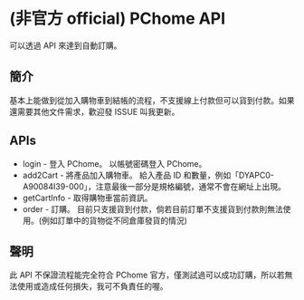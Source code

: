 # (非官方 official) PChome API

可以透過 API 來達到自動訂購。

## 簡介

基本上能做到從加入購物車到結帳的流程，不支援線上付款但可以貨到付款。如果還需要其他文件需求，歡迎發 ISSUE 叫我更新。

## APIs

- login - 登入 PChome。
      以帳號密碼登入 PChome。
- add2Cart - 將產品加入購物車。
      給入產品 ID 和數量，例如「DYAPC0-A90084I39-000」，注意最後一部分是規格編號，通常不會在網址上出現。
- getCartInfo - 取得購物車當前資訊。
- order - 訂購。
      目前只支援貨到付款，倘若目前訂單不支援貨到付款則無法使用。(例如訂單中的貨物從不同倉庫發貨的情況)

## 聲明

此 API 不保證流程能完全符合 PChome 官方，僅測試過可以成功訂購，所以若無法使用或造成任何損失，我可不負責任的喔。
